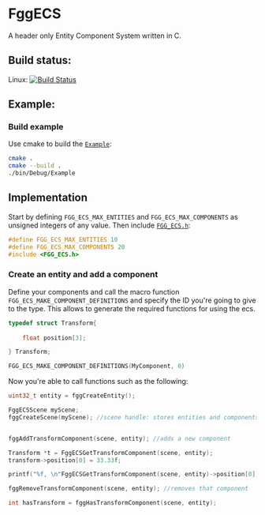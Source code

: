 # FggECS

A header only Entity Component System written in C. 

## Build status:

Linux: [![Build Status](https://travis-ci.com/MrSinho/FggECS.svg?branch=main)](https://travis-ci.com/MrSinho/FggECS)

## Example:

### Build example

Use cmake to build the [`Example`](https://github.com/MrSinho/FggECS/tree/main/Example/src/Example.c):

```bash
cmake . 
cmake --build .
./bin/Debug/Example
```

## Implementation

Start by defining `FGG_ECS_MAX_ENTITIES` and `FGG_ECS_MAX_COMPONENTS` as unsigned integers of any value. Then include [`FGG_ECS.h`](https://github.com/MrSinho/FggECS/tree/main/FggECS/include/FggECS.h):

```c
#define FGG_ECS_MAX_ENTITIES 10
#define FGG_ECS_MAX_COMPONENTS 20
#include <FGG_ECS.h>
``` 

### Create an entity and add a component

Define your components and call the macro function `FGG_ECS_MAKE_COMPONENT_DEFINITIONS` and specify the ID you're going to give to the type. This allows to generate the required functions for using the ecs. 

```c
typedef struct Transform{
	
	float position[3];

} Transform;

FGG_ECS_MAKE_COMPONENT_DEFINITIONS(MyComponent, 0)
```

Now you're able to call functions such as the following:

```c
uint32_t entity = fggCreateEntity();

FggECSScene myScene;
fggCreateScene(myScene); //scene handle: stores entities and components


fggAddTransformComponent(scene, entity); //adds a new component

Transform *t = FggECSGetTransformComponent(scene, entity);
transform->position[0] = 33.33f;

printf("%f, \n"FggECSGetTransformComponent(scene, entity)->position[0]);

fggRemoveTransformComponent(scene, entity); //removes that component

int hasTransform = fggHasTransformComponent(scene, entity);
```
